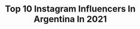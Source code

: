 ---
title: Top 10 Instagram Influencers In Argentina In 2021
description: >-
  Find top Instagram influencers in Argentina in 2021. Most popular hashtags: #sorteo #argentina #forgirlsbygirls.
platform: Instagram
hits: 7933
text_top: See the most popular Instagram profiles on inBeat.
text_bottom: inBeat holds 7933 Instagram influencers like this in Argentina for you to connect with.
profiles:
  - username: "stephaniedemner"
    fullname: >-
      Stephanie Demner
    bio: >-
      💁🏼‍♀️Modelo y emprendedora❤️ Brand Ambassador @theofficialpandora @swatch @chiaraferragnicollection @sweetvictorian 💌🧸Representante @pili.enrich
    location: "Argentina"
    followers: 1244059
    engagement: 2727
    commentsToLikes: 6.884859
    id: ck0tualdw6cb40i19qs03sh2l
    verified: true
    hashtags: "#isdinargentina, #fusionwaterurban, #pandoraargentina, #somethingaboutyou"
  - username: "morebello_"
    fullname: >-
      More
    bio: >-
      Parana, Entre Rios 🇦🇷 contacto: bellom.mgmt@gmail.com Rep: @trendsetters.ok Tiktok:morenbello Tw:morenbello3 @m0r3b3
    location: "Argentina"
    followers: 313756
    engagement: 2608
    commentsToLikes: 0.075502
    id: ck8wgmp5zhnpb0j78lmhd44s4
    verified: false
    hashtags: ""
  - username: "lucas_nardella05"
    fullname: >-
      Lucas Nardella😼
    bio: >-
      ~ cantante, actor ~ Contacto: lnardella.mgmt@gmail.com Rep: @trendsetters.ok
    location: "Argentina"
    followers: 87965
    engagement: 2454
    commentsToLikes: 0.099262
    id: ck8wg34njgnrs0j78ajvijkl9
    verified: false
    hashtags: "#flynnpaff, #gomitasflynnpaffparty"
  - username: "mia_carpinetti"
    fullname: >-
      𝙼𝙸𝙰 𝙲𝙷𝙸𝙰𝚁𝙰
    bio: >-
      •𝙴𝚕 𝚌𝚊𝚖𝚒𝚗𝚘 𝚊𝚕 é𝚡𝚒𝚝𝚘 𝚎𝚜 𝚕𝚊 𝚊𝚌𝚝𝚒𝚝𝚞𝚍✨ •𝙿𝚎𝚛𝚜𝚒𝚐𝚞𝚒𝚎𝚗𝚍𝚘 𝚎𝚕 𝚜𝚞𝚎ñ𝚘 𝚍𝚎 𝚖𝚘𝚍𝚎𝚕𝚘 •𝚂𝚝𝚛𝚎𝚊𝚖𝚎𝚛
    location: "Argentina"
    followers: 2660
    engagement: 2332
    commentsToLikes: 0.158882
    id: ckf5q6hf08btr0j23lnqzvr9n
    verified: false
    hashtags: "#model, #dreams, #inspiration, #modelo"
  - username: "talibaron_"
    fullname: >-
      T A L I • B A R O N
    bio: >-
      [ Tali es mi nombre completo ] • Fashion designer • Content creator 𝗢𝗡𝗔 𝗦𝗔𝗘𝗭 𝗯𝘆 𝗠𝗘👇🏻 𝟭𝟱%𝗢𝗙𝗙 𝗖𝗢́𝗗𝗜𝗚𝗢 “𝗢𝗡𝗔𝗕𝗬𝗧𝗔𝗟𝗜“
    location: "Argentina"
    followers: 26100
    engagement: 2219
    commentsToLikes: 0.934708
    id: ck0w6hzhn8nmm0i19gt2f2cq1
    verified: false
    hashtags: "#loungeunderwear, #72hs, #sorteo, #myloungelife"
  - username: "fuckisra"
    fullname: >-
      I S R A 🌹
    bio: >-
      📍 Madrid 🌈 No tengas miedo a ser distinto ✉ contactwithisra@gmail.com
    location: "Argentina"
    followers: 13463
    engagement: 2201
    commentsToLikes: 0.111017
    id: ck5ci915ms8050i11nzlfgdec
    verified: false
    hashtags: "#kvdveganbeauty"
  - username: "agchapa_"
    fullname: >-
      andrea chapa
    bio: >-
      Mty XVIII tt: andreagchapa(1.5M+) Código @sheinofficial: Q3agchapa (15% adicional) colabs : andreachapa@peachmx.com
    location: "Argentina"
    followers: 177839
    engagement: 2174
    commentsToLikes: 0.139495
    id: ck9hcpsb5mi960j78mmmpk048
    verified: false
    hashtags: "#shein, #sheingals, #skincareroutine, #pondsfruity"
  - username: "curciomiaa"
    fullname: >-
      M I A   C U R C I O  | 🇦🇷
    bio: >-
      Focus ✨
    location: "Argentina"
    followers: 88076
    engagement: 1963
    commentsToLikes: 0.548994
    id: ck5hg0vjr0c2v0i11pvbiqqkq
    verified: false
    hashtags: "#giveaway, #trendalert, #polaroid, #revolve"
  - username: "xeniaparedes2"
    fullname: >-
      • Xe
    bio: >-
      La Rioja - Argentina
    location: "Argentina"
    followers: 13158
    engagement: 1943
    commentsToLikes: 0.244143
    id: ck6ua3x6c1c6w0j71e5o50ugk
    verified: false
    hashtags: ""
  - username: "biancafarriol11"
    fullname: >-
      Bianca 💘
    bio: >-
      Jugadora de voley Seleccion Argentina 🇦🇷 Beziers Angels 🇫🇷
    location: "Argentina"
    followers: 23260
    engagement: 1778
    commentsToLikes: 0.062136
    id: ck5hlp1b5klag0i11x2r4llnj
    verified: false
    hashtags: "#voleyargentino, #cuarentena, #tbt, #argentina"
---
